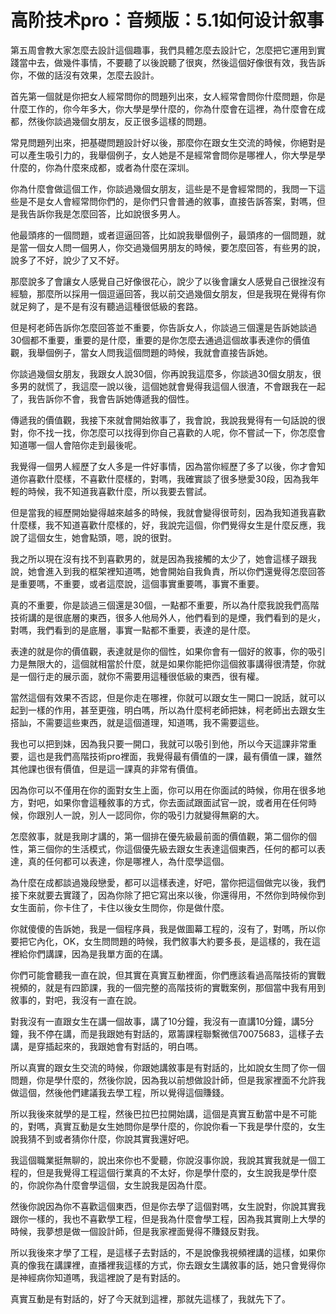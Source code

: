 # 高阶技术pro：音频版：5.1如何设计叙事

第五周會教大家怎麼去設計這個趣事，我們具體怎麼去設計它，怎麼把它運用到實踐當中去，做幾件事情，不要聽了以後說聽了很爽，然後這個好像很有效，我告訴你，不做的話沒有效果，怎麼去設計。

首先第一個就是你把女人經常問你的問題列出來，女人經常會問你什麼問題，你是什麼工作的，你今年多大，你大學是學什麼的，你為什麼會在這裡，為什麼會在成都，然後你談過幾個女朋友，反正很多這樣的問題。

常見問題列出來，把基礎問題設計好以後，那麼你在跟女生交流的時候，你絕對是可以產生吸引力的，我舉個例子，女人她是不是經常會問你是哪裡人，你大學是學什麼的，你為什麼來成都，或者為什麼在深圳。

你為什麼會做這個工作，你談過幾個女朋友，這些是不是會經常問的，我問一下這些是不是女人會經常問你們的，是你們只會普通的敘事，直接告訴答案，對嗎，但是我告訴你我是怎麼回答，比如說很多男人。

他最頭疼的一個問題，或者逗逼回答，比如說我舉個例子，最頭疼的一個問題，就是當一個女人問一個男人，你交過幾個男朋友的時候，要怎麼回答，有些男的說，說多了不好，說少了又不好。

那麼說多了會讓女人感覺自己好像很花心，說少了以後會讓女人感覺自己很挫沒有經驗，那麼所以採用一個逗逼回答，我以前交過幾個女朋友，但是我現在覺得有你就足夠了，是不是有沒有聽過這種很低級的套路。

但是柯老師告訴你怎麼回答並不重要，你告訴女人，你談過三個還是告訴她談過30個都不重要，重要的是什麼，重要的是你怎麼去通過這個故事表達你的價值觀，我舉個例子，當女人問我這個問題的時候，我就會直接告訴她。

你談過幾個女朋友，我跟女人說30個，你再說我這麼多，你談過30個女朋友，很多男的就慌了，我這麼一說以後，這個她就會覺得我這個人很渣，不會跟我在一起了，我告訴你不會，我會告訴她傳遞我的個性。

傳遞我的價值觀，我接下來就會開始敘事了，我會說，我說我覺得有一句話說的很對，你不找一找，你怎麼可以找得到你自己喜歡的人呢，你不嘗試一下，你怎麼會知道哪一個人會陪你走到最後呢。

我覺得一個男人經歷了女人多是一件好事情，因為當你經歷了多了以後，你才會知道你喜歡什麼樣，不喜歡什麼樣的，對嗎，我確實談了很多戀愛30段，因為我年輕的時候，我不知道我喜歡什麼，所以我要去嘗試。

但是當我的經歷開始變得越來越多的時候，我就會變得很苛刻，因為我知道我喜歡什麼樣，我不知道喜歡什麼樣的，好，我說完這個，你們覺得女生是什麼反應，我說了這個女生，她會點頭，嗯，說的很對。

我之所以現在沒有找不到喜歡男的，就是因為我接觸的太少了，她會這樣子跟我說，她會進入到我的框架裡知道嗎，她會開始自我負責，所以你們還覺得怎麼回答是重要嗎，不重要，或者這麼說，這個事實重要嗎，事實不重要。

真的不重要，你是談過三個還是30個，一點都不重要，所以為什麼我說我們高階技術講的是很底層的東西，很多人他局外人，他們看到的是煙，我們看到的是火，對嗎，我們看到的是底層，事實一點都不重要，表達的是什麼。

表達的就是你的價值觀，表達就是你的個性，如果你會有一個好的敘事，你的吸引力是無限大的，這個就相當於什麼，就是如果你能把你這個敘事講得很清楚，你就是一個行走的展示面，就你不需要用這種很低級的東西，很有權。

當然這個有效果不否認，但是你走在哪裡，你就可以跟女生一開口一說話，就可以起到一樣的作用，甚至更強，明白嗎，所以為什麼柯老師把妹，柯老師出去跟女生搭訕，不需要這些東西，就是這個道理，知道嗎，我不需要這些。

我也可以把到妹，因為我只要一開口，我就可以吸引到他，所以今天這課非常重要，這也是我們高階技術pro裡面，我覺得最有價值的一課，最有價值一課，雖然其他課也很有價值，但是這一課真的非常有價值。

因為你可以不僅用在你的面對女生上面，你可以用在你面試的時候，你用在很多地方，對吧，如果你會這種敘事的方式，你去面試跟面試官一說，或者用在任何時候，你跟別人一說，別人一認同你，你的吸引力就變得無窮的大。

怎麼敘事，就是我剛才講的，第一個排在優先級最前面的價值觀，第二個你的個性，第三個你的生活模式，你這個優先級去跟女生表達這個東西，任何的都可以表達，真的任何都可以表達，你是哪裡人，為什麼學這個。

為什麼在成都談過幾段戀愛，都可以這樣表達，好吧，當你把這個做完以後，我們接下來就要去實踐了，因為你除了把它寫出來以後，你還得用，不然你到時候你到女生面前，你卡住了，卡住以後女生問你，你是做什麼。

你就傻傻的告訴她，我是一個程序員，我是做圖幕工程的，沒有了，對嗎，所以你要把它內化，OK，女生問問題的時候，我們敘事大約要多長，是這樣的，我在這裡給你們講課，因為是我單方面的在講。

你們可能會聽我一直在說，但其實在真實互動裡面，你們應該看過高階技術的實戰視頻的，就是有四節課，我的一個完整的高階技術的實戰案例，那個當中我有用到敘事的，對吧，我沒有一直在說。

對我沒有一直跟女生在講一個故事，講了10分鐘，我沒有一直講10分鐘，講5分鐘，我不停在講，而是我跟她有對話的，眾籌課程聯繫微信70075683，這樣子去講，是穿插起來的，我跟她會有對話的，明白嗎。

所以真實的跟女生交流的時候，你跟她講敘事是有對話的，比如說女生問了你一個問題，你是學什麼的，然後你說，因為我以前想做設計師，但是我家裡面不允許我做這個，然後他們建議我去學工程，所以覺得這個賺錢。

所以我後來就學的是工程，然後巴拉巴拉開始講，這個是真實互動當中是不可能的，對嗎，真實互動是女生她問你是學什麼的，你說你看一下我是學什麼的，女生說我猜不到或者猜你什麼，你說其實我還好吧。

我這個職業挺無聊的，說出來你也不愛聽，你說沒事你說，我說其實我就是一個工程的，但是我覺得工程這個行業真的不太好，你是學什麼的，女生說我是學什麼的，你說你為什麼會學這個，女生說我是因為什麼。

然後你說因為你不喜歡這個東西，但是你去學了這個對嗎，女生說對，你說其實我跟你一樣的，我也不喜歡學工程，但是我為什麼會學工程，因為我其實剛上大學的時候，我夢想是做一個設計師，但是我家裡面覺得不賺錢反對我。

所以我後來才學了工程，是這樣子去對話的，不是說像我視頻裡講的這樣，如果你真的像我在講課裡，直播裡我這樣的方式，你去跟女生講敘事的話，她只會覺得你是神經病你知道嗎，我這裡說了是有對話的。

真實互動是有對話的，好了今天就到這裡，那就先這樣了，我就先下了。